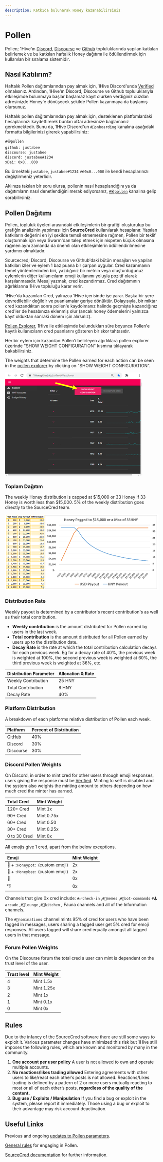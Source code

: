 ```yaml
---
description: Katkıda bulunarak Honey kazanabilirsiniz
---
```


# Pollen

Pollen; 1Hive'ın [Discord](https://discord.com/invite/P4rRDUKTAU), [Discourse](https://forum.1hive.org/) ve [Github](https://github.com/1Hive) topluluklarında yapılan katkıları belirlemek ve bu katkıları haftalık Honey dağıtımı ile ödüllendirmek için kullanılan bir sıralama sistemidir.

## Nasıl Katılırım?

Haftalık Pollen dağıtımlarından pay almak için, 1Hive Discord'unda [Verified ](discord/#bot-komutlari)olmalısınız. Ardından, 1Hive'ın Discord, Discourse ve Github topluluklarıyla etkileşimde bulunmaya başlar başlamaz kayıt olurken verdiğiniz cüzdan adresinizde Honey'e dönüşecek şekilde Pollen kazanmaya da başlamış olursunuz.

Haftalık pollen dağıtımlarından pay almak için, desteklenen platfomlardaki hesaplarınızı kaydettirerek bunları xDai adresinize bağlamanız gerekmektedir. Bunu da, 1Hive Discord'un `#🐛onboarding` kanalına aşağıdaki formatta bilgilerinizi girerek yapabilirsiniz:

```text
#🏵pollen
github: justabee
discourse: justabee
discord: justabee#1234
xDai: 0x0...000
```

Bu örnekteki`justabee`, `justabee#1234` ve`0x0...000` ile kendi hesaplarınızı değiştirmeniz yeterlidir.

Aklınıza takılan bir soru olursa, pollenin nasıl hesaplandığını ya da dağıtımların nasıl denetlendiğini merak ediyorsanız, [`#🏵pollen`](https://discord.gg/y8fPNcNdAa) kanalına gelip sorabilirsiniz.

## Pollen Dağıtımı

Pollen, topluluk üyeleri arasındaki etkileşimlerin bir grafiği oluşturulup bu grafiğin analizinin yapılması için **SourceCred** kullanılarak hesaplanır. Yapılan katkıların değerini en iyi şekilde temsil etmemesine rağmen, Pollen bir teklif oluşturmak için veya Swarm'dan talep etmek için nispeten küçük olmasına rağmen aynı zamanda da önemli olan etkileşimlerin ödüllendirilmesine yardımcı olmaktadır.

Sourcecred; Discord, Discourse ve Github'daki bütün mesajları ve yapılan katkıları izler ve eylem 1 baz puana bir çarpan uygular. Cred kazanmanın temel yöntemlerinden biri, yazdığınız bir metnin veya oluşturduğunuz eylemlerin diğer kullanıcıların emoji kullanımı yoluyla pozitif olarak karşılanmasıdır. Mesaj yazmak, cred kazandırmaz. Cred dağıtımının ağırlıklarına 1Hive topluluğu karar verir.

1Hive'da kazanılan Cred, yalnızca 1Hive içerisinde işe yarar. Başka bir yere devredilebilir değildir ve puanlamalar geriye dönüktür. Dolayısıyla, bir miktar cred kazandıktan sonra pollen'e kaydolmanız halinde geçmişte kazandığınız cred'ler de hesabınıza eklenmiş olur \(ancak honey ödemelerini yalnızca kayıt olduktan sonraki dönem için alırsınız\).

[Pollen Explorer](https://1hive.github.io/pollen/#/explorer), 1Hive ile etkileşimde bulundukları süre boyunca Pollen'e kayıtlı kullanıcıların cred puanlarını gösteren bir skor tahtasıdır.

Her bir eylem için kazanılan Pollen'i belirleyen ağırlıklara pollen explorer üzerinde "SHOW WEIGHT CONFIGURATION" kısmına tıklayarak bakabilirsiniz.

The weights that determine the Pollen earned for each action can be seen in the [pollen explorer](https://1hive.github.io/pollen/#/explorer%20) by clicking on "SHOW WEIGHT CONFIGURATION".

![](../.gitbook/assets/image%20%288%29.png)

### Toplam Dağıtım

The weekly Honey distribution is capped at $15,000 or 33 Honey if 33 Honey is worth less than $15,000. 5% of the weekly distribution goes directly to the SourceCred team.

![Figure 1. Weekly distribution in Honey based on USD value](../.gitbook/assets/image%20%2814%29.png)

### Distribution Rate

Weekly payout is determined by a contributor's recent contribution's as well as their total contribution. 

* **Weekly contribution** is the amount distributed for Pollen earned by users in the last week.
* **Total contribution** is the amount distributed for all Pollen earned by users up to the distribution date.
* **Decay Rate** is the rate at which the total contribution calculation decays for each previous week. Eg for a decay rate of 40%, the previous week is weighted at 100%, the second previous week is weighted at 60%, the third previous week is weighted at 36%, etc.

| Distribution Parameter | Allocation & Rate |
| :--- | :--- |
| Weekly Contribution | 25 HNY |
| Total Contribution | 8 HNY |
| Decay Rate | 40% |

### Platform Distribution

A breakdown of each platforms relative distribution of Pollen each week.

| Platform | Percent of Distribution |
| :--- | :--- |
| GitHub | 40% |
| Discord | 30% |
| Discourse | 30% |

### Discord Pollen Weights

On Discord, in order to mint cred for other users through emoji responses, users giving the response must be [Verified](discord/#tips). Minting to self is disabled and the system also weights the minting amount to others depending on how much cred the minter has earned.

| Total Cred | Mint Weight |
| :--- | :--- |
| 120+ Cred  | Mint 1x |
| 90+ Cred | Mint 0.75x |
| 60+ Cred | Mint 0.50 |
| 30+ Cred  | Mint 0.25x |
| 0 to 30 Cred  | Mint 0x |

All emojis give 1 cred, apart from the below exceptions.

| Emoji | Mint Weight |
| :--- | :--- |
|  🍯 + `:Honeypot:` \(custom emoji\) | 2x |
| 🐝 + `:Honeybee:` \(custom emoji\) | 2x |
| 💩 | 0x |
| 👎 | 0x |

Channels that give 0x cred include: `#✅check-in` ,`#🐸memes` ,`#🤖bot-commands` `#🕹arcade` ,`#🦩lounge` ,`#🍱kitchen` , Fauna channels and all of the Information channels.

The `#🍄nominations` channel mints 95% of cred for users who have been tagged in messages, users sharing a tagged user get 5% cred for emoji responses. All users tagged will share cred equally amongst all tagged users in that message.

### Forum Pollen Weights

On the Discourse forum the total cred a user can mint is dependent on the trust level of the user.

| Trust level | Mint Weight |
| :--- | :--- |
| 4 | Mint 1.5x |
| 3 | Mint 1.25x |
| 2 | Mint 1x |
| 1 | Mint 0.1x |
| 0 | Mint 0x |

## Rules

Due to the infancy of the SourceCred software there are still some ways to exploit it. Various parameter changes have minimized this risk but 1Hive still imposes the following rules, which are known and monitored by many in the community.

1. **One account per user policy** A user is not allowed to own and operate multiple accounts.
2. **No reactions/likes trading allowed** Entering agreements with other users to like/react each other’s posts is not allowed. Reactions/Likes trading is defined by a pattern of 2 or more users mutually reacting to most or all of each other’s posts, **regardless of the quality of the content.**
3. **Bug use / Exploits / Manipulation** If you find a bug or exploit in the system, please report it immediately. Those using a bug or exploit to their advantage may risk account deactivation.

## Useful Links

Previous and ongoing [updates to Pollen parameters](https://forum.1hive.org/t/updates-to-sourcecred/726).

[General rules](https://forum.1hive.org/t/pollen-rules-and-a-reporting-system/1155) for engaging in Pollen.

[SourceCred documentation](https://sourcecred.io/docs/) for further information.

